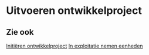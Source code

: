 # Uitvoeren ontwikkelproject

## Zie ook

[Initiëren ontwikkelproject](initieren-ontwikkelproject/)
[In exploitatie nemen eenheden](in-exploitatie-nemen-eenheden/)
